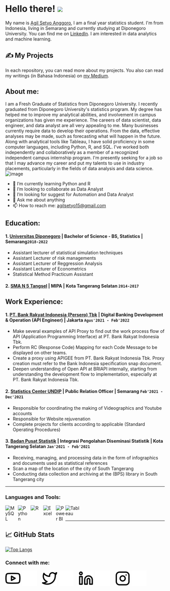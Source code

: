 # Hello there! <img src="https://raw.githubusercontent.com/MartinHeinz/MartinHeinz/master/wave.gif" width="10px">
My name is [Agil Setyo Anggoro](https://agilsetyo.github.io/), I am a final year statistics student. I'm from Indonesia, living in Semarang and currently studying at Diponegoro University. You can find me on [LinkedIn](https://www.linkedin.com/in/agilsetyoanggoro/).
I am interested in data analytics and machine learning.

## &#x270d; My Projects
In each repository, you can read more about my projects. You also can read my writings (in Bahasa Indonesia) on [my Medium](https://medium.com/@agilsetyo).

## About me:

I am a Fresh Graduate of Statistics from Diponegoro University. I recently graduated from Diponegoro University's statistics program. My degree has helped me to improve my analytical abilities, and involvement in campus organizations has given me experience. The careers of data scientist, data engineer, and data analyst are all very appealing to me. Many businesses currently require data to develop their operations. From the data, effective analyses may be made, such as forecasting what will happen in the future. Along with analytical tools like Tableau, I have solid proficiency in some computer languages, including Python, R, and SQL. I've worked both independently and collaboratively as a member of a recognized independent campus internship program. I'm presently seeking for a job so that I may advance my career and put my talents to use in industry placements, particularly in the fields of data analysis and data science.![image](https://user-images.githubusercontent.com/80674737/202897464-b8cd5d37-e632-4406-afb2-4b24aae09969.png)
- 🌱 I’m currently learning Python and R
- 👯 I’m looking to collaborate as Data Analyst
- 🤔 I’m looking for suggest for Automation and Data Analyst
- 💬 Ask me about anything
- 📫 How to reach me: agilsetyo15@gmail.com

## Education:

#### 1. [Universitas Diponegoro](https://www.undip.ac.id/) | Bachelor of Science - BS, Statistics | Semarang`2018-2022`
   - Assistant lecturer of statistical simulation techniques
   - Assistant Lecturer of risk managements
   - Assistant Lecturer of Reggression Analysis
   - Assistant Lecturer of Econometrics
   - Statistical Method Practicum Assistant
 #### 2. [SMA N 5 Tangsel](https://www.sman5kotatangsel.sch.id/) | MIPA | Kota Tangerang Selatan `2014-2017`

## Work Experience:
#### 1. [PT. Bank Rakyat Indonesia (Persero) Tbk](https://bri.co.id/) | Digital Banking Development & Operation (API Engineer) | Jakarta `Agus'2021 - Feb'2022`
   - Make several examples of API Proxy to find out the work process flow of API         (Application Programming Interface) at PT. Bank Rakyat Indonesia Tbk.
   - Perform RC (Response Code) Mapping for each Code Message to be displayed on other teams.
   - Create a proxy using APIGEE from PT. Bank Rakyat Indonesia Tbk. Proxy creation must refer to the Bank Indonesia specification snap document.
   - Deepen understanding of Open API at BRIAPI internally, starting from
understanding the development flow to implementation, especially at PT. Bank
Rakyat Indonesia Tbk.
#### 2. [Statistics Center UNDIP](https://scundip.org/) | Public Relation Officer | Semarang `Feb'2021 - Dec'2021`
   - Responsible for coordinating the making of Videographics and Youtube accounts
   - Responsible for Website rejuvenation
   - Complete projects for clients according to applicable (Standard Operating Procedures)
#### 3. [Badan Pusat Statistik](https://tangselkota.bps.go.id/) | Integrasi Pengolahan Diseminasi Statistik | Kota Tangerang Selatan `Jan'2021 - Feb'2021`
   - Receiving, managing, and processing data in the form of infographics and documents used as statistical references
   - Scan a map of the location of the city of South Tangerang
   - Conducting data collection and archiving at the (BPS) library in South Tangerang city

---

### Languages and Tools:

[<img align="left" alt="MySQL" width="30px" src="https://cdn.jsdelivr.net/gh/devicons/devicon/icons/mysql/mysql-original.svg" style="padding-right:10px;" />][webdev]
[<img align="left" alt="Python" width="30px" src="https://upload.wikimedia.org/wikipedia/commons/thumb/c/c3/Python-logo-notext.svg/110px-Python-logo-notext.svg.png?20100317150552" style="padding-right:10px;" />][webdev]
[<img align="left" alt="R" width="30px" src="https://cdn.icon-icons.com/icons2/277/PNG/512/RStudio_30177.png" style="padding-right:10px;" />][webdev]
[<img align="left" alt="Excel" width="30px" src="https://is2-ssl.mzstatic.com/image/thumb/Purple126/v4/a8/fd/5a/a8fd5a84-c6f1-355f-3b9f-6e86598efaa3/XCEL.png/1200x630bb.png" style="padding-right:10px;" />][webdev]
[<img align="left" alt="Power BI" width="30px" src="https://powerbi.microsoft.com/pictures/application-logos/svg/powerbi.svg" style="padding-right:0px;" />][webdev]
[<img align="left" alt="Tableau" width="50px" src="https://logos-world.net/wp-content/uploads/2021/10/Tableau-Symbol.png" style="padding-right:10px;" />][webdev]

<br />
<br />

---
## &#x1f4c8; GitHub Stats
[![Top Langs](https://github-readme-stats.vercel.app/api/top-langs/?username=agilsetyo)](https://github.com/anuraghazra/github-readme-stats)


### Connect with me:

[![website](./img/youtube-light.svg)](https://www.youtube.com/channel/UCfAKjnaWVoXMYqfNh4mkw-g#gh-light-mode-only)
[![website](./img/youtube-dark.svg)](https://www.youtube.com/channel/UCfAKjnaWVoXMYqfNh4mkw-g#gh-dark-mode-only)
&nbsp;&nbsp;
[![website](./img/twitter-light.svg)](https://twitter.com/agilsetyo15#gh-light-mode-only)
[![website](./img/twitter-dark.svg)](https://twitter.com/agilsetyo15#gh-dark-mode-only)
&nbsp;&nbsp;
[![website](./img/linkedin-light.svg)](https://www.linkedin.com/in/agilsetyoanggoro/#gh-light-mode-only)
[![website](./img/linkedin-dark.svg)](https://www.linkedin.com/in/agilsetyoanggoro/#gh-dark-mode-only)
&nbsp;&nbsp;
[![website](./img/instagram-light.svg)](https://instagram.com/agilstyo#gh-light-mode-only)
[![website](./img/instagram-dark.svg)](https://instagram.com/agilstyo#gh-dark-mode-only)

[webdev]: https://github.com/agilsetyo/agilsetyo



